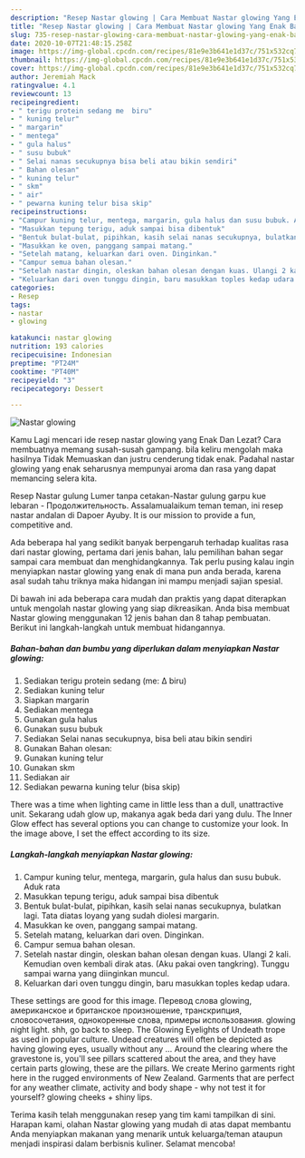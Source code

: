 ```yaml
---
description: "Resep Nastar glowing | Cara Membuat Nastar glowing Yang Enak Banget"
title: "Resep Nastar glowing | Cara Membuat Nastar glowing Yang Enak Banget"
slug: 735-resep-nastar-glowing-cara-membuat-nastar-glowing-yang-enak-banget
date: 2020-10-07T21:48:15.258Z
image: https://img-global.cpcdn.com/recipes/81e9e3b641e1d37c/751x532cq70/nastar-glowing-foto-resep-utama.jpg
thumbnail: https://img-global.cpcdn.com/recipes/81e9e3b641e1d37c/751x532cq70/nastar-glowing-foto-resep-utama.jpg
cover: https://img-global.cpcdn.com/recipes/81e9e3b641e1d37c/751x532cq70/nastar-glowing-foto-resep-utama.jpg
author: Jeremiah Mack
ratingvalue: 4.1
reviewcount: 13
recipeingredient:
- " terigu protein sedang me  biru"
- " kuning telur"
- " margarin"
- " mentega"
- " gula halus"
- " susu bubuk"
- " Selai nanas secukupnya bisa beli atau bikin sendiri"
- " Bahan olesan"
- " kuning telur"
- " skm"
- " air"
- " pewarna kuning telur bisa skip"
recipeinstructions:
- "Campur kuning telur, mentega, margarin, gula halus dan susu bubuk. Aduk rata"
- "Masukkan tepung terigu, aduk sampai bisa dibentuk"
- "Bentuk bulat-bulat, pipihkan, kasih selai nanas secukupnya, bulatkan lagi. Tata diatas loyang yang sudah diolesi margarin."
- "Masukkan ke oven, panggang sampai matang."
- "Setelah matang, keluarkan dari oven. Dinginkan."
- "Campur semua bahan olesan."
- "Setelah nastar dingin, oleskan bahan olesan dengan kuas. Ulangi 2 kali. Kemudian oven kembali dirak atas. (Aku pakai oven tangkring). Tunggu sampai warna yang diinginkan muncul."
- "Keluarkan dari oven tunggu dingin, baru masukkan toples kedap udara."
categories:
- Resep
tags:
- nastar
- glowing

katakunci: nastar glowing 
nutrition: 193 calories
recipecuisine: Indonesian
preptime: "PT24M"
cooktime: "PT40M"
recipeyield: "3"
recipecategory: Dessert

---
```



![Nastar glowing](https://img-global.cpcdn.com/recipes/81e9e3b641e1d37c/751x532cq70/nastar-glowing-foto-resep-utama.jpg)

Kamu Lagi mencari ide resep nastar glowing yang Enak Dan Lezat? Cara membuatnya memang susah-susah gampang. bila keliru mengolah maka hasilnya Tidak Memuaskan dan justru cenderung tidak enak. Padahal nastar glowing yang enak seharusnya mempunyai aroma dan rasa yang dapat memancing selera kita.

Resep Nastar gulung Lumer tanpa cetakan-Nastar gulung garpu kue lebaran - Продолжительность. Assalamualaikum teman teman, ini resep nastar andalan di Dapoer Ayuby. It is our mission to provide a fun, competitive and.

Ada beberapa hal yang sedikit banyak berpengaruh terhadap kualitas rasa dari nastar glowing, pertama dari jenis bahan, lalu pemilihan bahan segar sampai cara membuat dan menghidangkannya. Tak perlu pusing kalau ingin menyiapkan nastar glowing yang enak di mana pun anda berada, karena asal sudah tahu triknya maka hidangan ini mampu menjadi sajian spesial.


Di bawah ini ada beberapa cara mudah dan praktis yang dapat diterapkan untuk mengolah nastar glowing yang siap dikreasikan. Anda bisa membuat Nastar glowing menggunakan 12 jenis bahan dan 8 tahap pembuatan. Berikut ini langkah-langkah untuk membuat hidangannya.

<!--inarticleads1-->

##### Bahan-bahan dan bumbu yang diperlukan dalam menyiapkan Nastar glowing:

1. Sediakan  terigu protein sedang (me: ∆ biru)
1. Sediakan  kuning telur
1. Siapkan  margarin
1. Sediakan  mentega
1. Gunakan  gula halus
1. Gunakan  susu bubuk
1. Sediakan  Selai nanas secukupnya, bisa beli atau bikin sendiri
1. Gunakan  Bahan olesan:
1. Gunakan  kuning telur
1. Gunakan  skm
1. Sediakan  air
1. Sediakan  pewarna kuning telur (bisa skip)


There was a time when lighting came in little less than a dull, unattractive unit. Sekarang udah glow up, makanya agak beda dari yang dulu. The Inner Glow effect has several options you can change to customize your look. In the image above, I set the effect according to its size. 

<!--inarticleads2-->

##### Langkah-langkah menyiapkan Nastar glowing:

1. Campur kuning telur, mentega, margarin, gula halus dan susu bubuk. Aduk rata
1. Masukkan tepung terigu, aduk sampai bisa dibentuk
1. Bentuk bulat-bulat, pipihkan, kasih selai nanas secukupnya, bulatkan lagi. Tata diatas loyang yang sudah diolesi margarin.
1. Masukkan ke oven, panggang sampai matang.
1. Setelah matang, keluarkan dari oven. Dinginkan.
1. Campur semua bahan olesan.
1. Setelah nastar dingin, oleskan bahan olesan dengan kuas. Ulangi 2 kali. Kemudian oven kembali dirak atas. (Aku pakai oven tangkring). Tunggu sampai warna yang diinginkan muncul.
1. Keluarkan dari oven tunggu dingin, baru masukkan toples kedap udara.


These settings are good for this image. Перевод слова glowing, американское и британское произношение, транскрипция, словосочетания, однокоренные слова, примеры использования. glowing night light. shh, go back to sleep. The Glowing Eyelights of Undeath trope as used in popular culture. Undead creatures will often be depicted as having glowing eyes, usually without any … Around the clearing where the gravestone is, you&#39;ll see pillars scattered about the area, and they have certain parts glowing, these are the pillars. We create Merino garments right here in the rugged environments of New Zealand. Garments that are perfect for any weather climate, activity and body shape - why not test it for yourself? glowing cheeks + shiny lips. 

Terima kasih telah menggunakan resep yang tim kami tampilkan di sini. Harapan kami, olahan Nastar glowing yang mudah di atas dapat membantu Anda menyiapkan makanan yang menarik untuk keluarga/teman ataupun menjadi inspirasi dalam berbisnis kuliner. Selamat mencoba!
